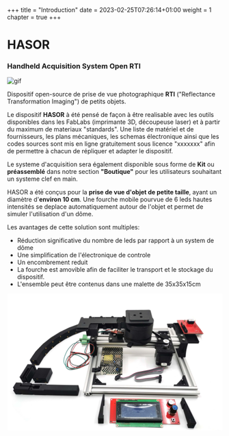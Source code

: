 +++
title = "Introduction"
date = 2023-02-25T07:26:14+01:00
weight = 1
chapter = true
+++
# HASOR
### Handheld Acquisition System Open RTI
![gif](RTI_global_4_LQ_400x464_256b.gif)


Dispositif open-source de prise de vue photographique **RTI** ("Reflectance Transformation Imaging") de petits objets.

Le dispositif **HASOR** à été pensé de façon à être realisable avec les outils disponibles dans les FabLabs (imprimante 3D, découpeuse laser) et à partir du maximum de materiaux "standards".
Une liste de matériel et de fournisseurs, les plans mécaniques, les schemas électronique ainsi que les codes sources sont mis en ligne gratuitement sous licence "xxxxxxx" afin de permettre à chacun de répliquer et adapter le dispositif.

Le systeme d'acquisition sera également disponible sous forme de **Kit** ou **préassemblé** dans notre section **"Boutique"** pour les utilisateurs souhaitant un systeme clef en main.

HASOR a été conçus pour la **prise de vue d'objet de petite taille**, ayant un diamètre d'**environ 10 cm**. Une fourche mobile pourvue de 6 leds hautes intensités se deplace automatiquement autour de l'objet et permet de simuler l'utilisation d'un dôme.

Les avantages de cette solution sont multiples:

- Réduction significative du nombre de leds par rapport à un system de dôme
- Une simplification de l'électronique de controle
- Un encombrement reduit
- La fourche est amovible afin de faciliter le transport et le stockage du dispositif. 
- L'ensemble peut être contenus dans une malette de 35x35x15cm


![image](IMG_20230223_115842.jpg)

